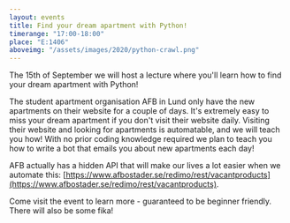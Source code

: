 ```yaml
---
layout: events
title: Find your dream apartment with Python!
timerange: "17:00-18:00"
place: "E:1406"
aboveimg: "/assets/images/2020/python-crawl.png"
---
```


The 15th of September we will host a lecture where you'll learn how to find your dream apartment with Python!

The student apartment organisation AFB in Lund only have the new apartments on their website for a couple of days. It's extremely easy to miss your dream apartment if you don't visit their website daily. Visiting their website and looking for apartments is automatable, and we will teach you how! With no prior coding knowledge required we plan to teach you how to write a bot that emails you about new apartments each day!

AFB actually has a hidden API that will make our lives a lot easier when we automate this: [https://www.afbostader.se/redimo/rest/vacantproducts](https://www.afbostader.se/redimo/rest/vacantproducts).

Come visit the event to learn more - guaranteed to be beginner friendly. There will also be some fika!
